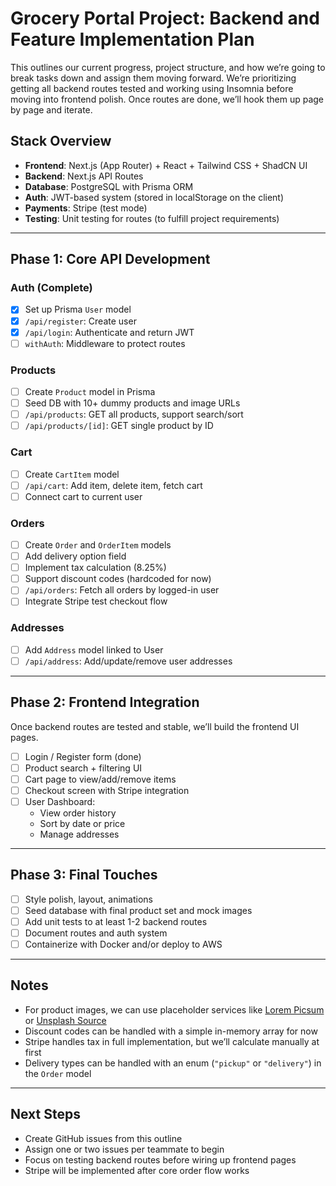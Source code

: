 # Grocery Portal Project: Backend and Feature Implementation Plan

This outlines our current progress, project structure, and how we’re going to break tasks down and assign them moving forward. We’re prioritizing getting all backend routes tested and working using Insomnia before moving into frontend polish. Once routes are done, we’ll hook them up page by page and iterate.

## Stack Overview

- **Frontend**: Next.js (App Router) + React + Tailwind CSS + ShadCN UI
- **Backend**: Next.js API Routes
- **Database**: PostgreSQL with Prisma ORM
- **Auth**: JWT-based system (stored in localStorage on the client)
- **Payments**: Stripe (test mode)
- **Testing**: Unit testing for routes (to fulfill project requirements)

---

## Phase 1: Core API Development

### Auth (Complete)
- [x] Set up Prisma `User` model
- [x] `/api/register`: Create user
- [x] `/api/login`: Authenticate and return JWT
- [ ] `withAuth`: Middleware to protect routes

### Products
- [ ] Create `Product` model in Prisma
- [ ] Seed DB with 10+ dummy products and image URLs
- [ ] `/api/products`: GET all products, support search/sort
- [ ] `/api/products/[id]`: GET single product by ID

### Cart
- [ ] Create `CartItem` model
- [ ] `/api/cart`: Add item, delete item, fetch cart
- [ ] Connect cart to current user

### Orders
- [ ] Create `Order` and `OrderItem` models
- [ ] Add delivery option field
- [ ] Implement tax calculation (8.25%)
- [ ] Support discount codes (hardcoded for now)
- [ ] `/api/orders`: Fetch all orders by logged-in user
- [ ] Integrate Stripe test checkout flow

### Addresses
- [ ] Add `Address` model linked to User
- [ ] `/api/address`: Add/update/remove user addresses

---

## Phase 2: Frontend Integration

Once backend routes are tested and stable, we’ll build the frontend UI pages.

- [ ] Login / Register form (done)
- [ ] Product search + filtering UI
- [ ] Cart page to view/add/remove items
- [ ] Checkout screen with Stripe integration
- [ ] User Dashboard:
  - View order history
  - Sort by date or price
  - Manage addresses

---

## Phase 3: Final Touches

- [ ] Style polish, layout, animations
- [ ] Seed database with final product set and mock images
- [ ] Add unit tests to at least 1-2 backend routes
- [ ] Document routes and auth system
- [ ] Containerize with Docker and/or deploy to AWS

---

## Notes

- For product images, we can use placeholder services like [Lorem Picsum](https://picsum.photos) or [Unsplash Source](https://source.unsplash.com)
- Discount codes can be handled with a simple in-memory array for now
- Stripe handles tax in full implementation, but we’ll calculate manually at first
- Delivery types can be handled with an enum (`"pickup"` or `"delivery"`) in the `Order` model

---

## Next Steps

- Create GitHub issues from this outline
- Assign one or two issues per teammate to begin
- Focus on testing backend routes before wiring up frontend pages
- Stripe will be implemented after core order flow works

